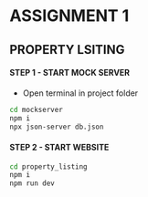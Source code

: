 # ASSIGNMENT 1

## PROPERTY LSITING

#### STEP 1 - START MOCK SERVER

- Open terminal  in project folder

```bash
cd mockserver
npm i
npx json-server db.json
```
#### STEP 2 - START WEBSITE

```bash
cd property_listing
npm i 
npm run dev
```